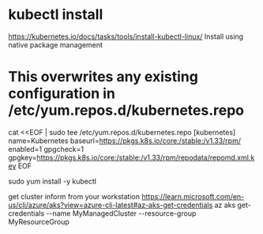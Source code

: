 # kubectl install
https://kubernetes.io/docs/tasks/tools/install-kubectl-linux/
Install using native package management 
# This overwrites any existing configuration in /etc/yum.repos.d/kubernetes.repo
cat <<EOF | sudo tee /etc/yum.repos.d/kubernetes.repo
[kubernetes]
name=Kubernetes
baseurl=https://pkgs.k8s.io/core:/stable:/v1.33/rpm/
enabled=1
gpgcheck=1
gpgkey=https://pkgs.k8s.io/core:/stable:/v1.33/rpm/repodata/repomd.xml.key
EOF


sudo yum install -y kubectl


get cluster inform from your workstation
https://learn.microsoft.com/en-us/cli/azure/aks?view=azure-cli-latest#az-aks-get-credentials
az aks get-credentials --name MyManagedCluster --resource-group MyResourceGroup

